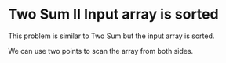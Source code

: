 # Two Sum II Input array is sorted

This problem is similar to Two Sum but the input array is sorted.

We can use two points to scan the array from both sides.
